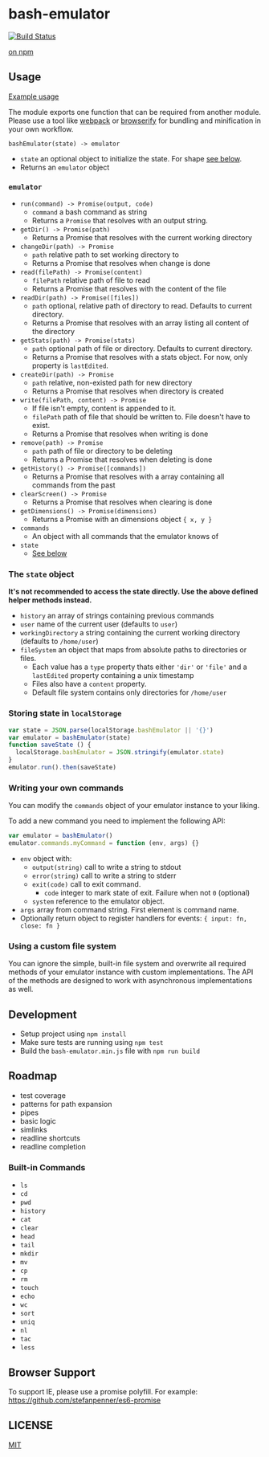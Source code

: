 # bash-emulator

[![Build Status](https://travis-ci.org/trybash/bash-emulator.svg?branch=gh-pages)](https://travis-ci.org/trybash/bash-emulator)

[on npm](https://www.npmjs.com/package/bash-emulator)


## Usage

[Example usage](/index.html)

The module exports one function that can be required from another module.
Please use a tool like [webpack](https://webpack.github.io/) or [browserify](http://browserify.org/)
for bundling and minification in your own workflow.

`bashEmulator(state) -> emulator`
  - `state` an optional object to initialize the state. For shape [see below](#the-state-object).
  - Returns an `emulator` object

### `emulator`

- `run(command) -> Promise(output, code)`
  - `command` a bash command as string
  - Returns a `Promise` that resolves with an output string.
- `getDir() -> Promise(path)`
  - Returns a Promise that resolves with the current working directory
- `changeDir(path) -> Promise`
  - `path` relative path to set working directory to
  - Returns a Promise that resolves when change is done
- `read(filePath) -> Promise(content)`
  - `filePath` relative path of file to read
  - Returns a Promise that resolves with the content of the file
- `readDir(path) -> Promise([files])`
  - `path` optional, relative path of directory to read. Defaults to current directory.
  - Returns a Promise that resolves with an array listing all content of the directory
- `getStats(path) -> Promise(stats)`
  - `path` optional path of file or directory. Defaults to current directory.
  - Returns a Promise that resolves with a stats object. For now, only property is `lastEdited`.
- `createDir(path) -> Promise`
  - `path` relative, non-existed path for new directory
  - Returns a Promise that resolves when directory is created
- `write(filePath, content) -> Promise`
  - If file isn't empty, content is appended to it.
  - `filePath` path of file that should be written to. File doesn't have to exist.
  - Returns a Promise that resolves when writing is done
- `remove(path) -> Promise`
  - `path` path of file or directory to be deleting
  - Returns a Promise that resolves when deleting is done
- `getHistory() -> Promise([commands])`
  - Returns a Promise that resolves with a array containing all commands from the past
- `clearScreen() -> Promise`
  - Returns a Promise that resolves when clearing is done
- `getDimensions() -> Promise(dimensions)`
  - Returns a Promise with an dimensions object `{ x, y }`
- `commands`
  - An object with all commands that the emulator knows of
- `state`
  - [See below](#the-state-object)

### The `state` object

__It's not recommended to access the state directly. Use the above defined helper methods instead.__

- `history` an array of strings containing previous commands
- `user` name of the current user (defaults to `user`)
- `workingDirectory` a string containing the current working directory (defaults to `/home/user`)
- `fileSystem` an object that maps from absolute paths to directories or files.
  - Each value has a `type` property thats either `'dir'` or `'file'`
    and a `lastEdited` property containing a unix timestamp
  - Files also have a `content` property.
  - Default file system contains only directories for `/home/user`


### Storing state in `localStorage`

``` js
var state = JSON.parse(localStorage.bashEmulator || '{}')
var emulator = bashEmulator(state)
function saveState () {
  localStorage.bashEmulator = JSON.stringify(emulator.state)
}
emulator.run().then(saveState)
```


### Writing your own commands

You can modify the `commands` object of your emulator instance
to your liking.

To add a new command you need to implement the following API:

``` js
var emulator = bashEmulator()
emulator.commands.myCommand = function (env, args) {}
```

- `env` object with:
  - `output(string)` call to write a string to stdout
  - `error(string)` call to write a string to stderr
  - `exit(code)` call to exit command.
    - `code` integer to mark state of exit. Failure when not `0` (optional)
  - `system` reference to the emulator object.
- `args` array from command string. First element is command name.
- Optionally return object to register handlers for events:
  `{ input: fn, close: fn }`


### Using a custom file system

You can ignore the simple, built-in file system and overwrite all
required methods of your emulator instance with custom implementations.
The API of the methods are designed to work with asynchronous implementations as well.


## Development

- Setup project using `npm install`
- Make sure tests are running using `npm test`
- Build the `bash-emulator.min.js` file with `npm run build`


## Roadmap

- test coverage
- patterns for path expansion
- pipes
- basic logic
- simlinks
- readline shortcuts
- readline completion


### Built-in Commands

- `ls`
- `cd`
- `pwd`
- `history`
- `cat`
- `clear`
- `head`
- `tail`
- `mkdir`
- `mv`
- `cp`
- `rm`
- `touch`
- `echo`
- `wc`
- `sort`
- `uniq`
- `nl`
- `tac`
- `less`


## Browser Support

To support IE, please use a promise polyfill.
For example:
https://github.com/stefanpenner/es6-promise


## LICENSE

[MIT](/LICENSE)

